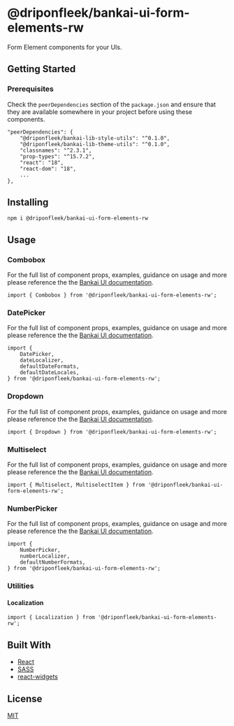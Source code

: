 # @driponfleek/bankai-ui-form-elements-rw
Form Element components for your UIs.

## Getting Started

### Prerequisites
Check the `peerDependencies` section of the `package.json` and ensure that they are available somewhere in your project before using these components.

```
"peerDependencies": {
    "@driponfleek/bankai-lib-style-utils": "^0.1.0",
    "@driponfleek/bankai-lib-theme-utils": "^0.1.0",
    "classnames": "^2.3.1",
    "prop-types": "^15.7.2",
    "react": "18",
    "react-dom": "18",
    ...
},
```

## Installing
```
npm i @driponfleek/bankai-ui-form-elements-rw
```

## Usage

### Combobox
For the full list of component props, examples, guidance on usage and more please reference the the [Bankai UI documentation](https://bankai-ui.com/?path=/docs/components-form-elements--combobox-story).

```
import { Combobox } from '@driponfleek/bankai-ui-form-elements-rw';
```

### DatePicker
For the full list of component props, examples, guidance on usage and more please reference the the [Bankai UI documentation](https://bankai-ui.com/?path=/story/components-form-elements--date-picker-story).

```
import {
    DatePicker,
    dateLocalizer,
    defaultDateFormats,
    defaultDateLocales,
} from '@driponfleek/bankai-ui-form-elements-rw';
```

### Dropdown
For the full list of component props, examples, guidance on usage and more please reference the the [Bankai UI documentation](https://bankai-ui.com/?path=/story/components-form-elements--dropdown-story).

```
import { Dropdown } from '@driponfleek/bankai-ui-form-elements-rw';
```

### Multiselect
For the full list of component props, examples, guidance on usage and more please reference the the [Bankai UI documentation](https://bankai-ui.com/?path=/story/components-form-elements--multiselect-story).

```
import { Multiselect, MultiselectItem } from '@driponfleek/bankai-ui-form-elements-rw';
```

### NumberPicker
For the full list of component props, examples, guidance on usage and more please reference the the [Bankai UI documentation](https://bankai-ui.com/?path=/story/components-form-elements--number-picker-story).

```
import {
    NumberPicker,
    numberLocalizer,
    defaultNumberFormats,
} from '@driponfleek/bankai-ui-form-elements-rw';
```

### Utilities

#### Localization
```
import { Localization } from '@driponfleek/bankai-ui-form-elements-rw';
```


## Built With
* [React](https://github.com/facebook/react)
* [SASS](https://github.com/sass/sass)
* [react-widgets](https://github.com/jquense/react-widgets)

## License
[MIT](../../../LICENSE)
